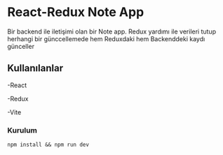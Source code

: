 # React-Redux Note App
Bir backend ile iletişimi olan bir Note app. Redux yardımı ile verileri tutup herhangi bir günccellemede hem Reduxdaki hem Backenddeki kaydı günceller

## Kullanılanlar
-React

-Redux

-Vite

### Kurulum
``npm install && npm run dev``
